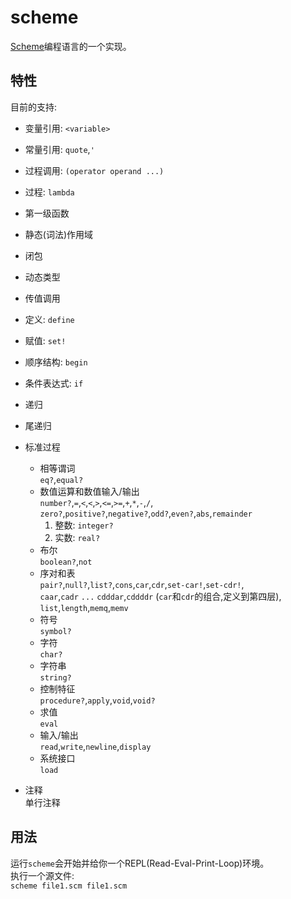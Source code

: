 ﻿# scheme

[Scheme](https://en.wikipedia.org/wiki/Scheme_(programming_language))编程语言的一个实现。  


## 特性
目前的支持:
* 变量引用: `<variable>`
* 常量引用: `quote`,`'`  
* 过程调用: `(operator operand ...)`
* 过程: `lambda`  
* 第一级函数  
* 静态(词法)作用域
* 闭包
* 动态类型
* 传值调用
* 定义: `define`
* 赋值: `set!`
* 顺序结构: `begin`
* 条件表达式: `if`
* 递归
* 尾递归

* 标准过程
    + 相等谓词  
        `eq?`,`equal?`
    + 数值运算和数值输入/输出  
        `number?`,`=`,`<`,`<`,`>`,`<=`,`>=`,`+`,`*`,`-`,`/`,  
        `zero?`,`positive?`,`negative?`,`odd?`,`even?`,`abs`,`remainder`  
       1. 整数: `integer?`
       2. 实数: `real?`
    + 布尔  
        `boolean?`,`not`
    + 序对和表  
        `pair?`,`null?`,`list?`,`cons`,`car`,`cdr`,`set-car!`,`set-cdr!`,  
        `caar`,`cadr` `...` `cdddar`,`cddddr` (`car`和`cdr`的组合,定义到第四层),  
        `list`,`length`,`memq`,`memv`
    + 符号  
        `symbol?`
    + 字符  
        `char?`
    + 字符串  
        `string?`
    + 控制特征  
        `procedure?`,`apply`,`void`,`void?`
    + 求值  
        `eval`
    + 输入/输出  
        `read`,`write`,`newline`,`display`
    + 系统接口  
        `load`
* 注释  
  单行注释


## 用法
运行`scheme`会开始并给你一个REPL(Read-Eval-Print-Loop)环境。  
执行一个源文件:  
`scheme file1.scm file1.scm`